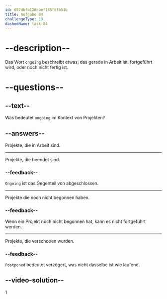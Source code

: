 ```yaml
---
id: 657dbfb128eaef185f5fb51b
title: Aufgabe 84
challengeType: 19
dashedName: task-84
---
```


# --description--

Das Wort `ongoing` beschreibt etwas, das gerade in Arbeit ist, fortgeführt wird, oder noch nicht fertig ist.

# --questions--

## --text--

Was bedeutet `ongoing` im Kontext von Projekten?

## --answers--

Projekte, die in Arbeit sind.

---

Projekte, die beendet sind.

### --feedback--

`Ongoing` ist das Gegenteil von abgeschlossen.

---

Projekte die noch nicht begonnen haben.

### --feedback--

Wenn ein Projekt noch nicht begonnen hat, kann es nicht fortgeführt werden.

---

Projekte, die verschoben wurden.

### --feedback--

`Postponed` bedeutet verzögert, was nicht dasselbe ist wie laufend.

## --video-solution--

1

